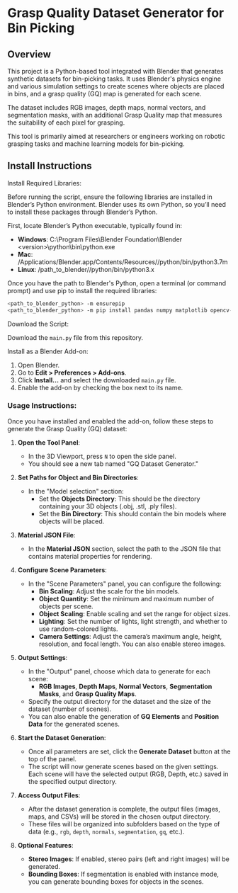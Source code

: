 # Grasp Quality Dataset Generator for Bin Picking

## Overview

This project is a Python-based tool integrated with Blender that generates synthetic datasets for bin-picking tasks. It uses Blender's physics engine and various simulation settings to create scenes where objects are placed in bins, and a grasp quality (GQ) map is generated for each scene.

The dataset includes RGB images, depth maps, normal vectors, and segmentation masks, with an additional Grasp Quality map that measures the suitability of each pixel for grasping.

This tool is primarily aimed at researchers or engineers working on robotic grasping tasks and machine learning models for bin-picking.

## Install Instructions

Install Required Libraries:

Before running the script, ensure the following libraries are installed in Blender’s Python environment. Blender uses its own Python, so you’ll need to install these packages through Blender’s Python.

First, locate Blender’s Python executable, typically found in:

- **Windows**: C:\Program Files\Blender Foundation\Blender <version>\<version>\python\bin\python.exe
- **Mac**: /Applications/Blender.app/Contents/Resources/<version>/python/bin/python3.7m
- **Linux**: /path_to_blender/<version>/python/bin/python3.x

Once you have the path to Blender's Python, open a terminal (or command prompt) and use pip to install the required libraries:

```bash
<path_to_blender_python> -m ensurepip
<path_to_blender_python> -m pip install pandas numpy matplotlib opencv-python OpenEXR Imath Pillow scikit-image scipy scikit-learn imageio
```

Download the Script:

Download the `main.py` file from this repository.

Install as a Blender Add-on:

1. Open Blender.
2. Go to **Edit > Preferences > Add-ons**.
3. Click **Install...** and select the downloaded `main.py` file.
4. Enable the add-on by checking the box next to its name.


### Usage Instructions:

Once you have installed and enabled the add-on, follow these steps to generate the Grasp Quality (GQ) dataset:

1. **Open the Tool Panel**:
   - In the 3D Viewport, press `N` to open the side panel.
   - You should see a new tab named "GQ Dataset Generator."

2. **Set Paths for Object and Bin Directories**:
   - In the "Model selection" section:
     - Set the **Objects Directory**: This should be the directory containing your 3D objects (.obj, .stl, .ply files).
     - Set the **Bin Directory**: This should contain the bin models where objects will be placed.

3. **Material JSON File**:
   - In the **Material JSON** section, select the path to the JSON file that contains material properties for rendering.

4. **Configure Scene Parameters**:
   - In the "Scene Parameters" panel, you can configure the following:
     - **Bin Scaling**: Adjust the scale for the bin models.
     - **Object Quantity**: Set the minimum and maximum number of objects per scene.
     - **Object Scaling**: Enable scaling and set the range for object sizes.
     - **Lighting**: Set the number of lights, light strength, and whether to use random-colored lights.
     - **Camera Settings**: Adjust the camera’s maximum angle, height, resolution, and focal length. You can also enable stereo images.

5. **Output Settings**:
   - In the "Output" panel, choose which data to generate for each scene:
     - **RGB Images**, **Depth Maps**, **Normal Vectors**, **Segmentation Masks**, and **Grasp Quality Maps**.
   - Specify the output directory for the dataset and the size of the dataset (number of scenes).
   - You can also enable the generation of **GQ Elements** and **Position Data** for the generated scenes.

6. **Start the Dataset Generation**:
   - Once all parameters are set, click the **Generate Dataset** button at the top of the panel.
   - The script will now generate scenes based on the given settings. Each scene will have the selected output (RGB, Depth, etc.) saved in the specified output directory.

7. **Access Output Files**:
   - After the dataset generation is complete, the output files (images, maps, and CSVs) will be stored in the chosen output directory.
   - These files will be organized into subfolders based on the type of data (e.g., `rgb`, `depth`, `normals`, `segmentation`, `gq`, etc.).

8. **Optional Features**:
   - **Stereo Images**: If enabled, stereo pairs (left and right images) will be generated.
   - **Bounding Boxes**: If segmentation is enabled with instance mode, you can generate bounding boxes for objects in the scenes.

